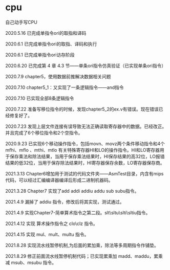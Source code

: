 # cpu
自己动手写CPU



2020.5.16	已完成单指令ori的取指和译码

2020.6.1	已完成单指令ori的取指、译码和执行

2020.6.1	已完成单指令ori访存阶段

2020.6.20	已完成第 4 章 4.3 节——单条ori指令仿真验证（已实现单条ori指令）

2020.7.9	chapter5，使用数据前推解决数据相关问题

2020.7.10	chapter5_1：又实现了一条逻辑指令——and指令

2020.7.10	已实现全部8条逻辑指令

2020.7.22	准备写移位指令的时候，发现chapter5_2的ex.v有错误。现在错误已经修复好了。

2020.7.23	发现上层文件连接有误导致无法正确读取寄存器中的数据。已经改正。并且完成了6个移位指令和2个空指令。

2020.9.23	已实现6个移动操作指令，包括movn、movz两个条件移动指令和4个 mfhi、mflo 、mthi、mtlo 有关特殊寄存器HI和LO的操作指令。HI和LO寄存器用于保存乘法和除法结果，当用于保存乘法结果时，HI保存结果的高32位，LO报错结果的低32位，当用于保存除法结果时，HI寄存器保存余数，LO寄存器保存商。

2021.3.13	Chapter6增加用于测试的代码文件夹——AsmTest目录，内含有mips代码，可以经过汇编编译器编译后形成二进制机器码。

2021.3.28	Chapter7 实现了add addi addiu addu sub subu指令。

2021.4.9	漏掉了 addiu 指令，修改后将其实现，测试通过。

2021.4.9	实现Chapter7-简单算术指令之第二段。slt\sltu\slti\sltiu指令。

2021.4.12	实现 算术操作指令之 clo\clz 指令。

2021.4.15	实现 mul、mult、multu 指令。

2021.8.28	实现流水线暂停机制,为后面的累加乘，除法等多周期指令作铺垫。

2021.8.29	修正前面流水线暂停机制代码；已实现累乘加 madd、maddu，累乘减 msub、msubu 指令。